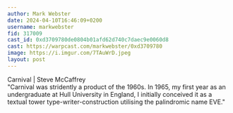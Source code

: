 ```yaml
---
author: Mark Webster
date: 2024-04-10T16:46:09+0200
username: markwebster
fid: 317009
cast_id: 0xd3709780de0804b01afd62d740c7daec9e0060d8
cast: https://warpcast.com/markwebster/0xd3709780
image: https://i.imgur.com/7TAuWrD.jpeg
layout: post
---
```

Carnival | Steve McCaffrey  
"Carnival was stridently a product of the 1960s. In 1965, my first year as an undergraduate at Hull University in England, I initially conceived it as a textual tower type-writer-construction utilising the palindromic name EVE."  

<img src='https://i.imgur.com/7TAuWrD.jpeg' alt='' referrerpolicy='no-referrer'/>